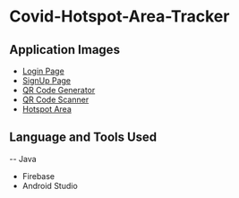 # Covid-Hotspot-Area-Tracker

## Application Images
- [Login Page](https://drive.google.com/open?id=1jPI_CcXzDXMjvnN_eRmshhnrCCZZnCwv&usp=drive_copy)
- [SignUp Page](https://drive.google.com/open?id=1Fs0MrOi9mbj9iRlqnuv96gviUnVE82t8&usp=drive_copy)
- [QR Code Generator](https://drive.google.com/open?id=1vTy_Lb742Qco6U6xTkp4vC20cpQ9RXWG&usp=drive_copy)
- [QR Code Scanner](https://drive.google.com/open?id=1r0LzESRdsyUFQCIGlK6b7sHi-P7dCQC6&usp=drive_copy)
- [Hotspot Area](https://drive.google.com/open?id=1v2BRDRm15Sg0SFkDOJcw2fnwBnrmOeXw&usp=drive_copy)

## Language and Tools Used
-- Java
- Firebase
- Android Studio
 
